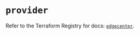 # `provider`

Refer to the Terraform Registry for docs: [`edgecenter`](https://registry.terraform.io/providers/edge-center/edgecenter/0.10.3/docs).

